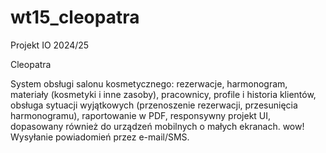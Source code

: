 # wt15_cleopatra
Projekt IO 2024/25


Cleopatra

System obsługi salonu kosmetycznego: rezerwacje, harmonogram, materiały (kosmetyki i inne zasoby), pracownicy, profile i historia klientów, obsługa sytuacji wyjątkowych (przenoszenie rezerwacji, przesunięcia harmonogramu), raportowanie w PDF, responsywny projekt UI, dopasowany również do urządzeń mobilnych o małych ekranach.
wow! Wysyłanie powiadomień przez e-mail/SMS.

